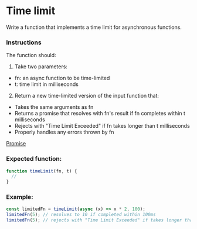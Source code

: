 # Time limit

Write a function that implements a time limit for asynchronous functions.

### Instructions

The function should:

1.  Take two parameters:

- fn: an async function to be time-limited
- t: time limit in milliseconds

2.  Return a new time-limited version of the input function that:

- Takes the same arguments as fn
- Returns a promise that resolves with fn's result if fn completes within t milliseconds
- Rejects with "Time Limit Exceeded" if fn takes longer than t milliseconds
- Properly handles any errors thrown by fn

[Promise](https://developer.mozilla.org/ru/docs/Web/JavaScript/Reference/Global_Objects/Promise)

### Expected function:

```js
function timeLimit(fn, t) {
  //
}
```

### Example:

```js
const limitedFn = timeLimit(async (x) => x * 2, 100);
limitedFn(5); // resolves to 10 if completed within 100ms
limitedFn(5); // rejects with "Time Limit Exceeded" if takes longer than 100ms
```
